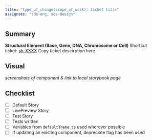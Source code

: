 ```yaml
---
title: "type_of_change(scope_of_work): ticket title"
assignees: "sds-eng, sds-design"
---
```


## Summary

**Structural Element (Base, Gene, DNA, Chromosome or Cell)**
Shortcut ticket: [sh-XXXX](link)
Copy ticket descirption here

## Visual

_screenshots of component & link to local storybook page_

<!-- TBD: replace with Chromatic link when implemented -->

## Checklist

- [ ] Default Story
- [ ] LivePreview Story
- [ ] Test Story
- [ ] Tests written
- [ ] Variables from `defaultTheme.ts` used wherever possible
- [ ] If updating an existing component, depreciate flag has been used
